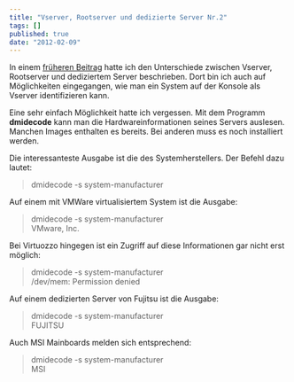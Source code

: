 ```yaml
---
title: "Vserver, Rootserver und dedizierte Server Nr.2"
tags: []
published: true
date: "2012-02-09"
---
```


In einem [früheren Beitrag](/vserver-rootserver-dedizierte-server-und-schwarze-schafe/) hatte ich den Unterschiede zwischen Vserver, Rootserver und dediziertem Server beschrieben. Dort bin ich auch auf Möglichkeiten eingegangen, wie man ein System auf der Konsole als Vserver identifizieren kann.

Eine sehr einfach Möglichkeit hatte ich vergessen. Mit dem Programm **dmidecode** kann man die Hardwareinformationen seines Servers auslesen. Manchen Images enthalten es bereits. Bei anderen muss es noch installiert werden.

Die interessanteste Ausgabe ist die des Systemherstellers. Der Befehl dazu lautet:

> dmidecode -s system-manufacturer

Auf einem mit VMWare virtualisiertem System ist die Ausgabe:

> dmidecode -s system-manufacturer  
> VMware, Inc.

Bei Virtuozzo hingegen ist ein Zugriff auf diese Informationen gar nicht erst möglich:

> dmidecode -s system-manufacturer  
> /dev/mem: Permission denied

Auf einem dedizierten Server von Fujitsu ist die Ausgabe:

> dmidecode -s system-manufacturer  
> FUJITSU

Auch MSI Mainboards melden sich entsprechend:

> dmidecode -s system-manufacturer  
> MSI

